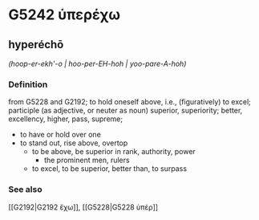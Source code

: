 # G5242 ὑπερέχω

## hyperéchō

_(hoop-er-ekh'-o | hoo-per-EH-hoh | yoo-pare-A-hoh)_

### Definition

from G5228 and G2192; to hold oneself above, i.e., (figuratively) to excel; participle (as adjective, or neuter as noun) superior, superiority; better, excellency, higher, pass, supreme; 

- to have or hold over one
- to stand out, rise above, overtop
  - to be above, be superior in rank, authority, power
    - the prominent men, rulers
  - to excel, to be superior, better than, to surpass

### See also

[[G2192|G2192 ἔχω]], [[G5228|G5228 ὑπέρ]]
